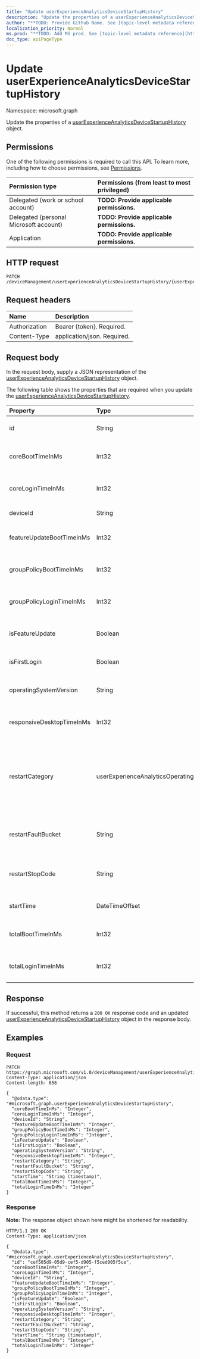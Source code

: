 ```yaml
---
title: "Update userExperienceAnalyticsDeviceStartupHistory"
description: "Update the properties of a userExperienceAnalyticsDeviceStartupHistory object."
author: "**TODO: Provide Github Name. See [topic-level metadata reference](https://msgo.azurewebsites.net/add/document/guidelines/metadata.html#topic-level-metadata)**"
localization_priority: Normal
ms.prod: "**TODO: Add MS prod. See [topic-level metadata reference](https://msgo.azurewebsites.net/add/document/guidelines/metadata.html#topic-level-metadata)**"
doc_type: apiPageType
---
```


# Update userExperienceAnalyticsDeviceStartupHistory
Namespace: microsoft.graph



Update the properties of a [userExperienceAnalyticsDeviceStartupHistory](../resources/userexperienceanalyticsdevicestartuphistory.md) object.

## Permissions
One of the following permissions is required to call this API. To learn more, including how to choose permissions, see [Permissions](/graph/permissions-reference).

|Permission type|Permissions (from least to most privileged)|
|:---|:---|
|Delegated (work or school account)|**TODO: Provide applicable permissions.**|
|Delegated (personal Microsoft account)|**TODO: Provide applicable permissions.**|
|Application|**TODO: Provide applicable permissions.**|

## HTTP request

<!-- {
  "blockType": "ignored"
}
-->
``` http
PATCH /deviceManagement/userExperienceAnalyticsDeviceStartupHistory/{userExperienceAnalyticsDeviceStartupHistoryId}
```

## Request headers
|Name|Description|
|:---|:---|
|Authorization|Bearer {token}. Required.|
|Content-Type|application/json. Required.|

## Request body
In the request body, supply a JSON representation of the [userExperienceAnalyticsDeviceStartupHistory](../resources/userexperienceanalyticsdevicestartuphistory.md) object.

The following table shows the properties that are required when you update the [userExperienceAnalyticsDeviceStartupHistory](../resources/userexperienceanalyticsdevicestartuphistory.md).

|Property|Type|Description|
|:---|:---|:---|
|id|String|**TODO: Add Description** Inherited from [entity](../resources/entity.md)|
|coreBootTimeInMs|Int32|The user experience analytics device core boot time in milliseconds.|
|coreLoginTimeInMs|Int32|The user experience analytics device core login time in milliseconds.|
|deviceId|String|The user experience analytics device id.|
|featureUpdateBootTimeInMs|Int32|The user experience analytics device feature update time in milliseconds.|
|groupPolicyBootTimeInMs|Int32|The User experience analytics Device group policy boot time in milliseconds.|
|groupPolicyLoginTimeInMs|Int32|The User experience analytics Device group policy login time in milliseconds.|
|isFeatureUpdate|Boolean|The user experience analytics device boot record is a feature update.|
|isFirstLogin|Boolean|The user experience analytics device first login.|
|operatingSystemVersion|String|The user experience analytics device boot record's operating system version.|
|responsiveDesktopTimeInMs|Int32|The user experience analytics responsive desktop time in milliseconds.|
|restartCategory|userExperienceAnalyticsOperatingSystemRestartCategory|OS restart category. Possible values are: `unknown`, `restartWithUpdate`, `restartWithoutUpdate`, `blueScreen`, `shutdownWithUpdate`, `shutdownWithoutUpdate`, `longPowerButtonPress`, `bootError`, `update`.|
|restartFaultBucket|String|OS restart fault bucket. The fault bucket is used to find additional information about a system crash.|
|restartStopCode|String|OS restart stop code. This shows the bug check code which can be used to look up the blue screen reason.|
|startTime|DateTimeOffset|The user experience analytics device boot start time.|
|totalBootTimeInMs|Int32|The user experience analytics device total boot time in milliseconds.|
|totalLoginTimeInMs|Int32|The user experience analytics device total login time in milliseconds.|



## Response

If successful, this method returns a `200 OK` response code and an updated [userExperienceAnalyticsDeviceStartupHistory](../resources/userexperienceanalyticsdevicestartuphistory.md) object in the response body.

## Examples

### Request
<!-- {
  "blockType": "request",
  "name": "update_userexperienceanalyticsdevicestartuphistory"
}
-->
``` http
PATCH https://graph.microsoft.com/v1.0/deviceManagement/userExperienceAnalyticsDeviceStartupHistory/{userExperienceAnalyticsDeviceStartupHistoryId}
Content-Type: application/json
Content-length: 658

{
  "@odata.type": "#microsoft.graph.userExperienceAnalyticsDeviceStartupHistory",
  "coreBootTimeInMs": "Integer",
  "coreLoginTimeInMs": "Integer",
  "deviceId": "String",
  "featureUpdateBootTimeInMs": "Integer",
  "groupPolicyBootTimeInMs": "Integer",
  "groupPolicyLoginTimeInMs": "Integer",
  "isFeatureUpdate": "Boolean",
  "isFirstLogin": "Boolean",
  "operatingSystemVersion": "String",
  "responsiveDesktopTimeInMs": "Integer",
  "restartCategory": "String",
  "restartFaultBucket": "String",
  "restartStopCode": "String",
  "startTime": "String (timestamp)",
  "totalBootTimeInMs": "Integer",
  "totalLoginTimeInMs": "Integer"
}
```


### Response
**Note:** The response object shown here might be shortened for readability.
<!-- {
  "blockType": "response",
  "truncated": true
}
-->
``` http
HTTP/1.1 200 OK
Content-Type: application/json

{
  "@odata.type": "#microsoft.graph.userExperienceAnalyticsDeviceStartupHistory",
  "id": "cef505d9-05d9-cef5-d905-f5ced905f5ce",
  "coreBootTimeInMs": "Integer",
  "coreLoginTimeInMs": "Integer",
  "deviceId": "String",
  "featureUpdateBootTimeInMs": "Integer",
  "groupPolicyBootTimeInMs": "Integer",
  "groupPolicyLoginTimeInMs": "Integer",
  "isFeatureUpdate": "Boolean",
  "isFirstLogin": "Boolean",
  "operatingSystemVersion": "String",
  "responsiveDesktopTimeInMs": "Integer",
  "restartCategory": "String",
  "restartFaultBucket": "String",
  "restartStopCode": "String",
  "startTime": "String (timestamp)",
  "totalBootTimeInMs": "Integer",
  "totalLoginTimeInMs": "Integer"
}
```

